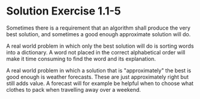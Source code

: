 # Solution Exercise 1.1-5

Sometimes there is a requirement that an algorithm shall produce the very best solution, and sometimes a good enough approximate solution will do.

A real world problem in which only the best solution will do is sorting words into a dictionary. A word not placed in the correct alphabetical order will make it time consuming to find the word and its explanation.

A real world problem in which a solution that is "approximately" the best is good enough is weather forecasts. These are just approximately right but still adds value. A forecast will for example be helpful when to choose what clothes to pack when travelling away over a weekend.
